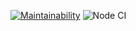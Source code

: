 [![Maintainability](https://api.codeclimate.com/v1/badges/d0aeb96dcedc8750b624/maintainability)](https://codeclimate.com/github/rainstr7/frontend-project-lvl2/maintainability)
![Node CI](https://github.com/rainstr7/frontend-project-lvl2/workflows/Node%20CI/badge.svg)
